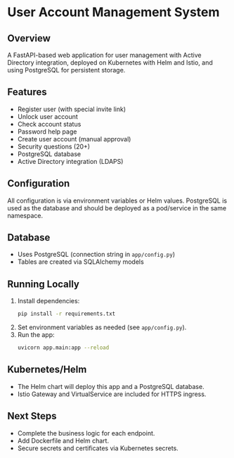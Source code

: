 # User Account Management System

## Overview
A FastAPI-based web application for user management with Active Directory integration, deployed on Kubernetes with Helm and Istio, and using PostgreSQL for persistent storage.

## Features
- Register user (with special invite link)
- Unlock user account
- Check account status
- Password help page
- Create user account (manual approval)
- Security questions (20+)
- PostgreSQL database
- Active Directory integration (LDAPS)

## Configuration
All configuration is via environment variables or Helm values. PostgreSQL is used as the database and should be deployed as a pod/service in the same namespace.

## Database
- Uses PostgreSQL (connection string in `app/config.py`)
- Tables are created via SQLAlchemy models

## Running Locally
1. Install dependencies:
   ```sh
   pip install -r requirements.txt
   ```
2. Set environment variables as needed (see `app/config.py`).
3. Run the app:
   ```sh
   uvicorn app.main:app --reload
   ```

## Kubernetes/Helm
- The Helm chart will deploy this app and a PostgreSQL database.
- Istio Gateway and VirtualService are included for HTTPS ingress.

## Next Steps
- Complete the business logic for each endpoint.
- Add Dockerfile and Helm chart.
- Secure secrets and certificates via Kubernetes secrets.
